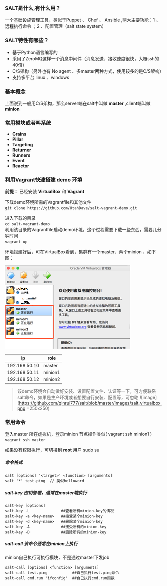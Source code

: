### SALT是什么,有什么用？
一个基础设施管理工具，类似于Puppet 、 Chef 、 Ansible ,两大主要功能：1 、远程执行命令 ；2 、配置管理（salt state system）

### SALT特性有哪些？
- 基于Python语言编写的
- 采用了ZeroMQ这样一个消息中间件（消息发送、接收速度很快，大概ssh的40倍）
- C/S架构（另外也有 No agent 、多master两种方式，使用较多的是C/S架构）
- 支持多平台 linux 、windows 

### 基本概念
上面说到一般用C/S架构，那么server端在salt中叫做 **master** ,client端叫做 **minion**


### 常用模块或者叫系统
- **Grains**
- **Pillar**
- **Targeting**
- **Returner**
- **Runners**
- **Event**
- **Reactor**


### 利用Vagrant快速搭建 **demo** 环境

**前提：** 已经安装 **VirtualBox** 和 **Vagrant**

下载demo环境所需的Vagrantfile和其他文件  
 `git clone https://github.com/UtahDave/salt-vagrant-demo.git`  
 
进入下载的目录  
 `cd salt-vagrant-demo`  
利用该目录的Vagrantfile启动demo环境，这个过程需要下载一些东西，需要几分钟时间  
 `vagrant up`  
 
环境搭建好后，可在VirtualBox看到，集群有一个master、两个minion ，如下图：  



<img src="https://github.com/qinrui777/salt/blob/master/images/salt_virtualbox.png" width="400">

|      ip      |role  |
|------------  |----- |
|192.168.50.10|master |
|192.168.50.11|minion1|
|192.168.50.12|minion2|

> 该demo环境会自动做好安装、设置配置文件、认证等一下，可方便联系salt命令，如果是生产环境或者想要自行安装、配置等，可忽略
> ![image](https://github.com/qinrui777/salt/blob/master/images/salt_virtualbox.png =250x250)

###  常用命令

登入master 所在虚拟机，登录minion 节点操作类似( vagrant ssh minion1 )  
`vagrant ssh master`

如果没有权限执行，可切换到 **root** 用户
sudo su

##### 命令格式 
`salt [options] '<target>' <function> [arguments]`  
`salt '*' test.ping  // 类似helloword`  

#####  salt-key 密钥管理，通常在master端执行
 ```
salt-key [options]
salt-key -L              ##查看所有minion-key的情况
salt-key -a <key-name>   ##接受某个minion-key
salt-key -d <key-name>   ##删除某个minion-key
salt-key -A              ##接受所有的minion-key
salt-key -D              ##删除所有的minion-key
```

#####  salt-call 该命令通常在minion上执行

minion自己执行可执行模块，不是通过master下发job

```
salt-call [options] <function> [arguments]
salt-call test.ping           ##自己执行test.ping命令
salt-call cmd.run 'ifconfig'  ##自己执行cmd.run函数
```

